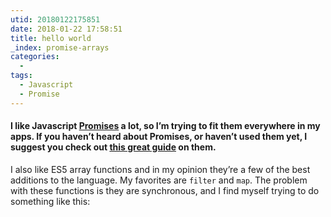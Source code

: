 ```yaml
---
utid: 20180122175851
date: 2018-01-22 17:58:51
title: hello world
_index: promise-arrays
categories:
  -
tags:
  - Javascript
  - Promise
---
```

#### I like Javascript [Promises](https://developer.mozilla.org/en-US/docs/Web/JavaScript/Reference/Global_Objects/Promise) a lot, so I’m trying to fit them everywhere in my apps. If you haven’t heard about Promises, or haven’t used them yet, I suggest you check out [this great guide](https://davidwalsh.name/promises) on them.

I also like ES5 array functions and in my opinion they’re a few of the best additions to the language. My favorites are `filter` and `map`. The problem with these functions is they are synchronous, and I find myself trying to do something like this:
